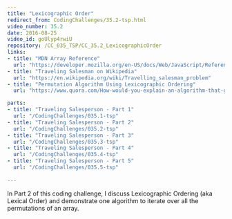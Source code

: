 ```yaml
---
title: "Lexicographic Order"
redirect_from: CodingChallenges/35.2-tsp.html
video_number: 35.2
date: 2016-08-25
video_id: goUlyp4rwiU
repository: /CC_035_TSP/CC_35.2_LexicographicOrder
links:
- title: "MDN Array Reference"  
  url: "https://developer.mozilla.org/en-US/docs/Web/JavaScript/Reference/Global_Objects/Array"
- title: "Traveling Salesman on Wikipedia"  
  url: "https://en.wikipedia.org/wiki/Travelling_salesman_problem"
- title: "Permutation Algorithm Using Lexicographic Ordering"  
  url: "https://www.quora.com/How-would-you-explain-an-algorithm-that-generates-permutations-using-lexicographic-ordering"

parts:
- title: "Traveling Salesperson - Part 1"
  url: "/CodingChallenges/035.1-tsp"  
- title: "Traveling Salesperson - Part 2"
  url: "/CodingChallenges/035.2-tsp"
- title: "Traveling Salesperson - Part 3"
  url: "/CodingChallenges/035.3-tsp"
- title: "Traveling Salesperson - Part 4"
  url: "/CodingChallenges/035.4-tsp"
- title: "Traveling Salesperson - Part 5"
  url: "/CodingChallenges/035.5-tsp"
  
---
```


In Part 2 of this coding challenge, I discuss Lexicographic Ordering (aka Lexical Order) and demonstrate one algorithm to iterate over all the permutations of an array.

